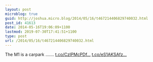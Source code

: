 ```yaml
---
layout: post
microblog: true
guid: http://joshua.micro.blog/2014/05/16/t467214406829740032.html
post_id: 41613
date: 2014-05-16T19:06:09+1100
lastmod: 2019-07-30T17:41:51+1100
type: post
url: /2014/05/16/t467214406829740032.html
---
```

The M1 is a carpark ....... [t.co/CzIPMcPDf...](http://t.co/CzIPMcPDfY) [t.co/eS1AKSAfz...](http://t.co/eS1AKSAfzd)
